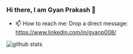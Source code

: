 ### Hi there, I am Gyan Prakash 👋

- 📫 How to reach me: Drop a direct message: https://www.linkedin.com/in/gyanp008/


![github stats](https://github-readme-stats.vercel.app/api?username=gyanpra&theme=merko&show_icons=true&hide_border=true)

